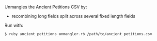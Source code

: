 Unmangles the Ancient Petitions CSV by:
* recombining long fields split across several fixed length fields

Run with:

    $ ruby ancient_petitions_unmangler.rb /path/to/ancient_petitions.csv

